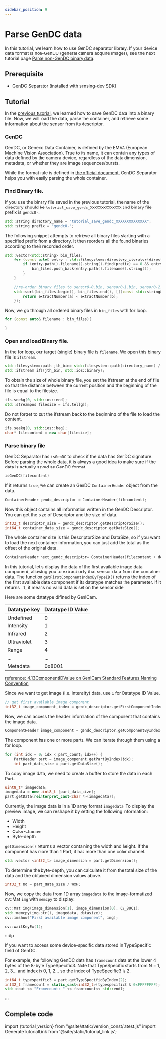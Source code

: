 ```yaml
---
sidebar_position: 9
---
```


# Parse GenDC data

In this tutorial, we learn how to use GenDC separator library.
If your device data format is non-GenDC (general camera acquire images), see the next tutorial page [Parse non-GenDC binary data](./parse-image-bin.md).

## Prerequisite
 
* GenDC Separator (installed with sensing-dev SDK) 

## Tutorial

In the [previous tutorial](save-gendc), we learned how to save GenDC data into a binary file. Now, we will load the data, parse the container, and retrieve some information about the sensor from its descriptor.

### GenDC

GenDC, or Generic Data Container, is defined by the EMVA (European Machine Vision Association). True to its name, it can contain any types of data defined by the camera device, regardless of the data dimension, metadata, or whether they are image sequences/bursts. 

While the format rule is defined in [the official document](https://www.emva.org/wp-content/uploads/GenICam_GenDC_v1_1.pdf), GenDC Separator helps you with easily parsing the whole container.


### Find Binary file.   

If you use the binary file saved in the previous tutorial, the name of the directory should be `tutorial_save_gendc_XXXXXXXXXXXXXX` and binary file prefix is `gendc0-`.

```c++
std::string directory_name = "tutorial_save_gendc_XXXXXXXXXXXXXX";
std::string prefix = "gendc0-";
```

The following snippet attempts to retrieve all binary files starting with a specified prefix from a directory. It then reorders all the found binaries according to their recorded order.

```c++
std::vector<std::string> bin_files;
    for (const auto& entry : std::filesystem::directory_iterator(directory_name)) {
        if (entry.path().filename().string().find(prefix) == 0 && entry.is_regular_file() && entry.path().extension() == ".bin") {
            bin_files.push_back(entry.path().filename().string());
        }
    }

    //re-order binary files to sensor0-0.bin, sensor0-1.bin, sensor0-2.bin...
    std::sort(bin_files.begin(), bin_files.end(), [](const std::string& a, const std::string& b) {
        return extractNumber(a) < extractNumber(b);
    });
```

Now, we go through all ordered binary files in `bin_files` with for loop.

```c++
for (const auto& filename : bin_files){

}
```

### Open and load Binary file.  

In the for loop, our target (single) binary file is `filename`. We open this binary file is `ifstream`.

```c++
std::filesystem::path jth_bin= std::filesystem::path(directory_name) / std::filesystem::path(filename);
std::ifstream ifs(jth_bin, std::ios::binary);
```

To obtain the size of whole binary file, you set the ifstream at the end of file so that the distance between the current position and the beginning of the file is equal to the filesize. 

```c++
ifs.seekg(0, std::ios::end);
std::streampos filesize = ifs.tellg();
```

Do not forget to put the ifstream back to the beginning of the file to load the content.

```c++
ifs.seekg(0, std::ios::beg);
char* filecontent = new char[filesize];
```

### Parse binary file

GenDC Separator has `isGenDC` to check if the data has GenDC signature. Before parsing the whole data, it is always a good idea to make sure if the data is actually saved as GenDC format.

```c++
isGenDC(filecontent)
```

If it returns `true`, we can create an GenDC `ContainerHeader` object from the data.
```c++
ContainerHeader gendc_descriptor = ContainerHeader(filecontent);
```

Now this object contains all information written in the GenDC Descriptor. You can get the size of Descriptor and the size of data. 
```c++
int32_t descriptor_size = gendc_descriptor.getDescriptorSize();
int64_t container_data_size = gendc_descriptor.getDataSize();
```

The whole container size is this DescriptorSize and DataSize, so if you want to load the next container information, you can just add the total as the offset of the original data.
```c++
ContainerHeader next_gendc_descriptor= ContainerHeader(filecontent + descriptor_size + data_size);
```

In this tutorial, let's display the data of the first available image data component, allowing you to extract only that sensor data from the container data. The function `getFirstComponentIndexByTypeID()` returns the index of the first available data component if its datatype matches the parameter. If it returns `-1`, it means no valid data is set on the sensor side.

Here are some datatype difined by GenICam.

| Datatype key | Datatype ID Value |
|--------------|-------------------|
| Undefined    | 0                 |
| Intensity    | 1                 |
| Infrared     | 2                 |
| Ultraviolet  | 3                 |
| Range        | 4                 |
| ...          | ...               |
| Metadata     | 0x8001            |

[reference: 4.13ComponentIDValue on GenICam Standard Features Naming Convention](https://www.emva.org/wp-content/uploads/GenICam_SFNC_v2_7.pdf)


Since we want to get image (i.e. intensity) data, use `1` for Datatype ID Value.


```c++
// get first available image component
int32_t image_component_index = gendc_descriptor.getFirstComponentIndexByTypeID(1);
```

Now, we can access the header information of the component that contains the image data.
```c++
ComponentHeader image_component = gendc_descriptor.getComponentByIndex(image_component_index);
```

The component has one or more parts. We can iterate through them using a for loop.

```c++
for (int idx = 0; idx < part_count; idx++) {
    PartHeader part = image_component.getPartByIndex(idx);
    int part_data_size = part.getDataSize();
```

To copy image data, we need to create a buffer to store the data in each Part.
```c++
uint8_t* imagedata;
imagedata = new uint8_t [part_data_size];
part.getData(reinterpret_cast<char *>(imagedata));
```

Currently, the image data is in a 1D array format `imagedata`. To display the preview image, we can reshape it by setting the following information:
* Width
* Height
* Color-channel
* Byte-depth

`getDimension()` returns a vector containing the width and height. If the component has more than 1 Part, it has more than one color channel.
```c++
std::vector <int32_t> image_dimension = part.getDimension();
```

To determine the byte-depth, you can calculate it from the total size of the data and the obtained dimension values above.

```c++
int32_t bd = part_data_size / WxH;
```

Now, we copy the data from 1D array `imagedata` to the image-formatized cv::Mat `img` with `memcpy` to display:
```c++
cv::Mat img(image_dimension[1], image_dimension[0], CV_8UC1);
std::memcpy(img.ptr(), imagedata, datasize);
cv::imshow("First available image component", img);

cv::waitKeyEx(1);
```

:::tip

If you want to access some device-specific data stored in TypeSpecific field of GenDC. 

For example, the following GenDC data has `framecount` data at the lower 4 bytes of the 8-byte TypeSpecific3. Note that TypeSpecific starts from N = 1, 2, 3... and index is 0, 1, 2... so the index of TypeSpecific3 is 2.

```c++
int64_t typespecific3 = part.getTypeSpecificByIndex(2);
int32_t framecount = static_cast<int32_t>(typespecific3 & 0xFFFFFFFF);
std::cout << "Framecount: " << framecount<< std::endl;          
```
:::



## Complete code

import {tutorial_version} from "@site/static/version_const/latest.js"
import GenerateTutorialLink from '@site/static/tutorial_link.js';

<GenerateTutorialLink language="cpp" tag={tutorial_version} tutorialfile="tutorial5_parse_gendc_data" />
